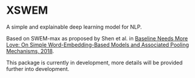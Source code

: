 # XSWEM

A simple and explainable deep learning model for NLP.

Based on SWEM-max as proposed by Shen et al. in [Baseline Needs More Love: On Simple Word-Embedding-Based Models and Associated Pooling Mechanisms, 2018](https://arxiv.org/pdf/1805.09843.pdf).

This package is currently in development, more details will be provided further into development.
